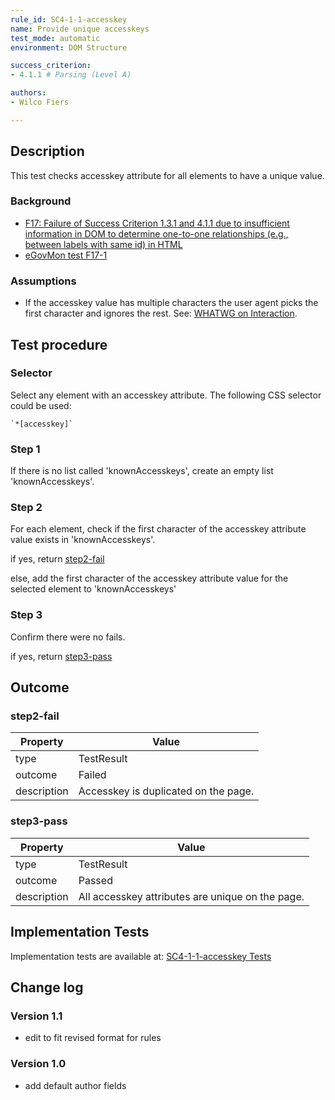 ```yaml
---
rule_id: SC4-1-1-accesskey
name: Provide unique accesskeys
test_mode: automatic
environment: DOM Structure

success_criterion:
- 4.1.1 # Parsing (Level A)

authors:
- Wilco Fiers

---
```


## Description

This test checks accesskey attribute for all elements to have a unique value.

### Background

- [F17: Failure of Success Criterion 1.3.1 and 4.1.1 due to insufficient information in DOM to determine one-to-one relationships (e.g., between labels with same id) in HTML](http://www.w3.org/TR/2014/NOTE-WCAG20-TECHS-20140311/F17)
- [eGovMon test F17-1](http://wiki.egovmon.no/wiki/SC4.1.1#ID:_F17-1)

### Assumptions

- If the accesskey value has multiple characters the user agent picks the first character and ignores the rest. See: [WHATWG on Interaction](http://www.whatwg.org/specs/web-apps/current-work/multipage/interaction.html#the-accesskey-attribute).

## Test procedure

### Selector

Select any element with an accesskey attribute. The following CSS selector could be used:

    `*[accesskey]`

### Step 1

If there is no list called 'knownAccesskeys', create an empty list 'knownAccesskeys'.

### Step 2

For each element, check if the first character of the accesskey attribute value exists in 'knownAccesskeys'.

if yes, return [step2-fail](#step2-fail)

else, add the first character of the accesskey attribute value for the selected element to 'knownAccesskeys'

### Step 3

Confirm there were no fails.

if yes, return [step3-pass](#step3-pass)

## Outcome

### step2-fail

| Property    | Value
|-------------|-----
| type        | TestResult
| outcome     | Failed
| description | Accesskey <attribute-value> is duplicated on the page.

### step3-pass

| Property    | Value
|-------------|-----
| type        | TestResult
| outcome     | Passed
| description | All accesskey attributes are unique on the page.

## Implementation Tests

Implementation tests are available at: [SC4-1-1-accesskey Tests](SC4-1-1-accesskey.test.md)

## Change log

### Version 1.1
- edit to fit revised format for rules

### Version 1.0
- add default author fields
